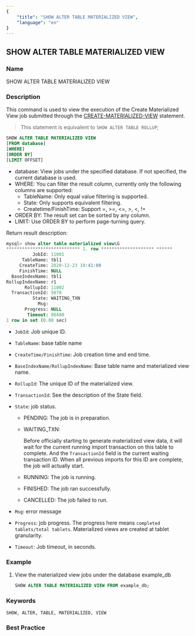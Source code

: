 ```yaml
---
{
    "title": "SHOW ALTER TABLE MATERIALIZED VIEW",
    "language": "en"
}
---
```


<!--
Licensed to the Apache Software Foundation (ASF) under one
or more contributor license agreements.  See the NOTICE file
distributed with this work for additional information
regarding copyright ownership.  The ASF licenses this file
to you under the Apache License, Version 2.0 (the
"License"); you may not use this file except in compliance
with the License.  You may obtain a copy of the License at

  http://www.apache.org/licenses/LICENSE-2.0

Unless required by applicable law or agreed to in writing,
software distributed under the License is distributed on an
"AS IS" BASIS, WITHOUT WARRANTIES OR CONDITIONS OF ANY
KIND, either express or implied.  See the License for the
specific language governing permissions and limitations
under the License.
-->

## SHOW ALTER TABLE MATERIALIZED VIEW

### Name

SHOW ALTER TABLE MATERIALIZED VIEW

### Description

This command is used to view the execution of the Create Materialized View job submitted through the [CREATE-MATERIALIZED-VIEW](../Data-Definition-Statements/Create/CREATE-MATERIALIZED-VIEW.md) statement.

> This statement is equivalent to `SHOW ALTER TABLE ROLLUP`;

```sql
SHOW ALTER TABLE MATERIALIZED VIEW
[FROM database]
[WHERE]
[ORDER BY]
[LIMIT OFFSET]
````

- database: View jobs under the specified database. If not specified, the current database is used.
- WHERE: You can filter the result column, currently only the following columns are supported:
    - TableName: Only equal value filtering is supported.
    - State: Only supports equivalent filtering.
    - Createtime/FinishTime: Support =, >=, <=, >, <, !=
- ORDER BY: The result set can be sorted by any column.
- LIMIT: Use ORDER BY to perform page-turning query.

Return result description:

```sql
mysql> show alter table materialized view\G
**************************** 1. row ******************** ******
          JobId: 11001
      TableName: tbl1
     CreateTime: 2020-12-23 10:41:00
     FinishTime: NULL
  BaseIndexName: tbl1
RollupIndexName: r1
       RollupId: 11002
  TransactionId: 5070
          State: WAITING_TXN
            Msg:
       Progress: NULL
        Timeout: 86400
1 row in set (0.00 sec)
````

- `JobId`: Job unique ID.

- `TableName`: base table name

- `CreateTime/FinishTime`: Job creation time and end time.

- `BaseIndexName/RollupIndexName`: Base table name and materialized view name.

- `RollupId`: The unique ID of the materialized view.

- `TransactionId`: See the description of the State field.

- `State`: job status.

    - PENDING: The job is in preparation.

    - WAITING_TXN:

      Before officially starting to generate materialized view data, it will wait for the current running import transaction on this table to complete. And the `TransactionId` field is the current waiting transaction ID. When all previous imports for this ID are complete, the job will actually start.

    - RUNNING: The job is running.

    - FINISHED: The job ran successfully.

    - CANCELLED: The job failed to run.

- `Msg`: error message

- `Progress`: job progress. The progress here means `completed tablets/total tablets`. Materialized views are created at tablet granularity.

- `Timeout`: Job timeout, in seconds.

### Example

1. View the materialized view jobs under the database example_db

   ```sql
   SHOW ALTER TABLE MATERIALIZED VIEW FROM example_db;
   ````

### Keywords

    SHOW, ALTER, TABLE, MATERIALIZED, VIEW

### Best Practice

